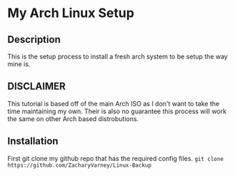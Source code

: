 # My Arch Linux Setup

## Description
This is the setup process to install a fresh arch system to be setup the way mine is.

## DISCLAIMER
This tutorial is based off of the main Arch ISO as I don't want to take the time maintaining my own. Their is also no guarantee this process will work the same on other Arch based distrobutions.


## Installation
First git clone my github repo that has the required config files.
 `git clone https://github.com/ZacharyVarney/Linux-Backup`
